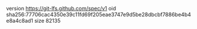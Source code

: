 version https://git-lfs.github.com/spec/v1
oid sha256:77706cac4350e39c11fd69f205eae3747e9d5be28dbcbf7886be4b4e8a4c8ad1
size 82135
